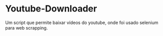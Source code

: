# Youtube-Downloader
Um script que permite baixar vídeos do youtube, onde foi usado selenium para web scrapping.
